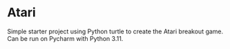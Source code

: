 # Atari
Simple starter project using Python turtle to create the Atari breakout game. 
Can be run on Pycharm with Python 3.11.
